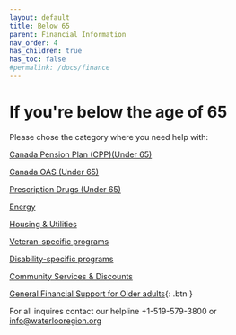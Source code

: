 ```yaml
---
layout: default
title: Below 65
parent: Financial Information
nav_order: 4
has_children: true
has_toc: false
#permalink: /docs/finance
---
```


# If you're below the age of 65 
Please chose the category where you need help with:

[Canada Pension Plan (CPP)(Under 65)](./CPPu65.md)

[Canada OAS (Under 65)](./COASu65.md)

[Prescription Drugs (Under 65)](./pdrugsu65.md)

[Energy](./energy.md)

[Housing & Utilities](./housing.md)

[Veteran-specific programs](./veteran.md)

[Disability-specific programs](./disability.md)

[Community Services & Discounts](./commservice.md)


[General Financial Support for Older adults](./financialhelp.md){: .btn }

For all inquires contact our helpline +1-519-579-3800 or [info@waterlooregion.org](mailto:info@waterlooregion.org)
